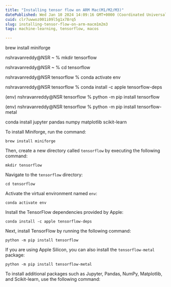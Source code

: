 ```yaml
---
title: "Installing tensor flow on ARM Mac(M1/M2/M3)"
datePublished: Wed Jan 10 2024 14:09:16 GMT+0000 (Coordinated Universal Time)
cuid: clr7uwwoz001i09l5g1x78rq5
slug: installing-tensor-flow-on-arm-macm1m2m3
tags: machine-learning, tensorflow, macos

---
```


brew install miniforge

nshravanreddy@NSR ~ % mkdir tensorflow

nshravanreddy@NSR ~ % cd tensorflow

nshravanreddy@NSR tensorflow % conda activate env

nshravanreddy@NSR tensorflow % conda install -c apple tensorflow-deps

(env) nshravanreddy@NSR tensorflow % python -m pip install tensorflow

(env) nshravanreddy@NSR tensorflow % python -m pip install tensorflow-metal

conda install jupyter pandas numpy matplotlib scikit-learn

To install Miniforge, run the command:

```plaintext
brew install miniforge

```

Then, create a new directory called `tensorflow` by executing the following command:

```plaintext
mkdir tensorflow

```

Navigate to the `tensorflow` directory:

```plaintext
cd tensorflow

```

Activate the virtual environment named `env`:

```plaintext
conda activate env

```

Install the TensorFlow dependencies provided by Apple:

```plaintext
conda install -c apple tensorflow-deps

```

Next, install TensorFlow by running the following command:

```plaintext
python -m pip install tensorflow

```

If you are using Apple Silicon, you can also install the `tensorflow-metal` package:

```plaintext
python -m pip install tensorflow-metal

```

To install additional packages such as Jupyter, Pandas, NumPy, Matplotlib, and Scikit-learn, use the following command: